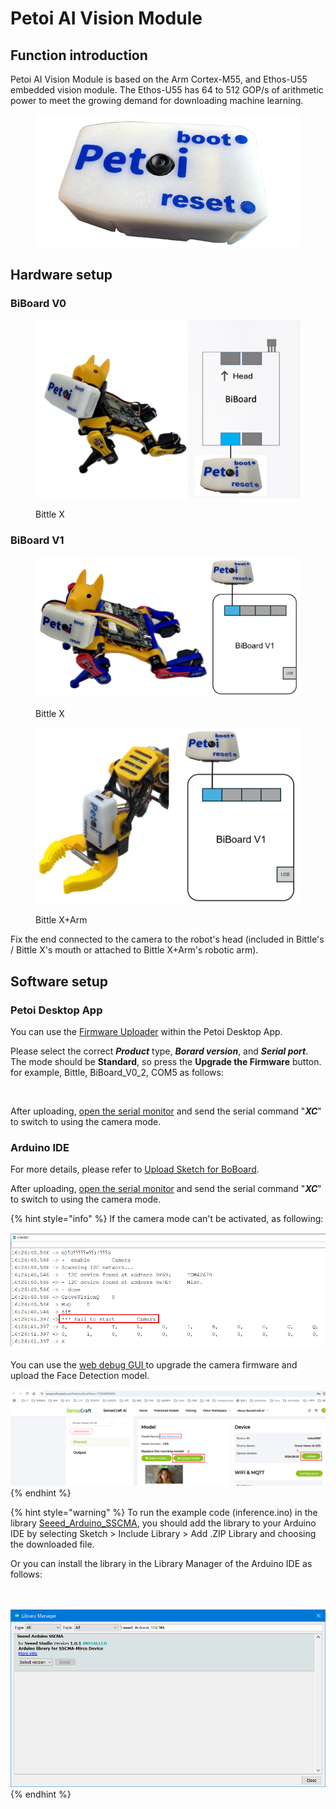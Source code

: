 # Petoi AI Vision Module

## Function introduction

Petoi AI Vision Module is based on the Arm Cortex-M55, and Ethos-U55 embedded vision module. The Ethos-U55 has 64 to 512 GOP/s of arithmetic power to meet the growing demand for downloading machine learning.

<figure><img src="../.gitbook/assets/image (4) (1).png" alt=""><figcaption></figcaption></figure>

## Hardware setup <a href="#hardware-setup-1" id="hardware-setup-1"></a>

### BiBoard V0

<figure><img src="../.gitbook/assets/image (596).png" alt=""><figcaption><p>Bittle X</p></figcaption></figure>

### BiBoard V1

<figure><img src="../.gitbook/assets/image (597).png" alt=""><figcaption><p>Bittle X</p></figcaption></figure>

<figure><img src="../.gitbook/assets/image (595).png" alt=""><figcaption><p>Bittle X+Arm</p></figcaption></figure>

Fix the end connected to the camera to the robot's head (included in Bittle's / Bittle X's mouth or attached to Bittle X+Arm's robotic arm).

## Software setup <a href="#software-setup-1" id="software-setup-1"></a>

### **Petoi Desktop App**

You can use the [Firmware Uploader](https://docs.petoi.com/desktop-app/firmware-uploader#select-the-correct-options-to-upload-the-latest-firmware) within the Petoi Desktop App.

Please select the correct _**Product**_ type, _**Borard version**_, and _**Serial port**_. The mode should be **Standard**, so press the **Upgrade the Firmware** button. for example, Bittle, BiBoard\_V0\_2, COM5 as follows:

<figure><img src="https://docs.petoi.com/~gitbook/image?url=https%3A%2F%2F1565080149-files.gitbook.io%2F%7E%2Ffiles%2Fv0%2Fb%2Fgitbook-x-prod.appspot.com%2Fo%2Fspaces%252F-MQ6a951Q6Jn1Zzt5Ajr-887967055%252Fuploads%252FaleqWtxk5PSH9bWe9CfF%252Fimage.png%3Falt%3Dmedia%26token%3Dc92b21ff-992f-4163-a981-86078e26eedd&#x26;width=768&#x26;dpr=4&#x26;quality=100&#x26;sign=308febb4&#x26;sv=1" alt=""><figcaption></figcaption></figure>

After uploading, [open the serial monitor](https://docs.petoi.com/arduino-ide/serial-monitor#biboard) and send the serial command "_**XC**_" to switch to using the camera mode.

### **Arduino IDE**

For more details, please refer to [Upload Sketch for BoBoard](../arduino-ide/upload-sketch-for-biboard.md).

After uploading, [open the serial monitor](https://docs.petoi.com/arduino-ide/serial-monitor#biboard) and send the serial command "_**XC**_" to switch to using the camera mode.

{% hint style="info" %}
If the camera mode can't be activated, as following:

<img src="../.gitbook/assets/image (551).png" alt="" data-size="original">

You can use the [web debug GUI ](https://sensecraft.seeed.cc/ai/#/device/local)to upgrade the camera firmware and upload the Face Detection model.

<img src="../.gitbook/assets/image (552).png" alt="" data-size="original">
{% endhint %}

{% hint style="warning" %}
To run the example code (inference.ino) in the library [Seeed\_Arduino\_SSCMA](https://github.com/Seeed-Studio/Seeed_Arduino_SSCMA/releases), you should add the library to your Arduino IDE by selecting Sketch > Include Library > Add .ZIP Library and choosing the downloaded file.

Or you can install the library in the Library Manager of the Arduino IDE as follows:

<img src="https://docs.petoi.com/~gitbook/image?url=https%3A%2F%2F1565080149-files.gitbook.io%2F%7E%2Ffiles%2Fv0%2Fb%2Fgitbook-x-prod.appspot.com%2Fo%2Fspaces%252F-MQ6a951Q6Jn1Zzt5Ajr-887967055%252Fuploads%252FQGc7naMMVovRINWe5Dmr%252Fimage.png%3Falt%3Dmedia%26token%3D173d8e90-f3b1-4e1c-94de-da12bdd6b79f&#x26;width=768&#x26;dpr=4&#x26;quality=100&#x26;sign=661a539a&#x26;sv=2" alt="" data-size="original">\
\
![](<../.gitbook/assets/image (556).png>)
{% endhint %}

